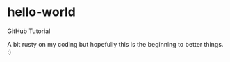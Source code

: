 # hello-world
GitHub Tutorial

A bit rusty on my coding but hopefully this is the beginning to better things. :)
